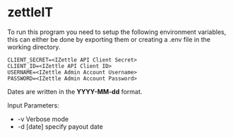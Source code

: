 # zettleIT

To run this program you need to setup the following environment variables, this can either be done by exporting them or creating a .env file in the working directory.

```
CLIENT_SECRET=<IZettle API Client Secret>
CLIENT_ID=<IZettle API Client ID>
USERNAME=<IZettle Admin Account Username>
PASSWORD=<IZettle Admin Account Password>
```

Dates are written in the **YYYY-MM-dd** format.


Input Parameters:
* -v Verbose mode
* -d [date] specify payout date
